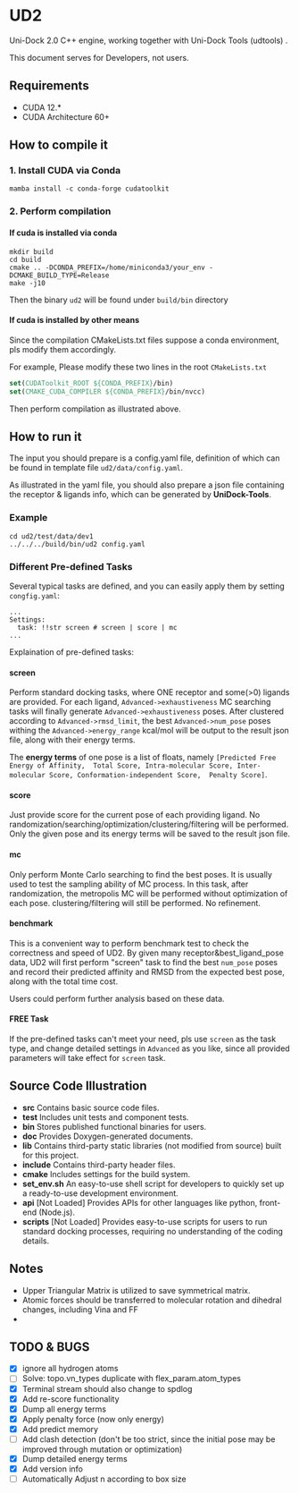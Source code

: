 # UD2

Uni-Dock 2.0 C++ engine, working together with Uni-Dock Tools (udtools) .

This document serves for Developers, not users.

## Requirements
* CUDA 12.*
* CUDA Architecture 60+ 


## How to compile it
### 1. Install CUDA via Conda
```shell
mamba install -c conda-forge cudatoolkit
```

### 2. Perform compilation
#### If cuda is installed via conda 
```shell
mkdir build
cd build
cmake .. -DCONDA_PREFIX=/home/miniconda3/your_env -DCMAKE_BUILD_TYPE=Release
make -j10
```
Then the binary `ud2` will be found under `build/bin` directory

#### If cuda is installed by other means
Since the compilation CMakeLists.txt files suppose a conda environment, pls modify them accordingly.

For example, Please modify these two lines in the root `CMakeLists.txt`
```cmake
set(CUDAToolkit_ROOT ${CONDA_PREFIX}/bin)
set(CMAKE_CUDA_COMPILER ${CONDA_PREFIX}/bin/nvcc)
```
Then perform compilation as illustrated above.


## How to run it
The input you should prepare is a config.yaml file, definition of which can be found 
in template file `ud2/data/config.yaml`.

As illustrated in the yaml file, you should also prepare a json file containing the 
receptor & ligands info, which can be generated by **UniDock-Tools**.

### Example
```shell
cd ud2/test/data/dev1
../../../build/bin/ud2 config.yaml
```

### Different Pre-defined Tasks
Several typical tasks are defined, and you can easily apply them by setting `congfig.yaml`:
```shell
...
Settings:
  task: !!str screen # screen | score | mc
...
```
Explaination of pre-defined tasks:

#### screen
Perform standard docking tasks, where ONE receptor and some(>0) ligands are provided. 
For each ligand, `Advanced->exhaustiveness` MC searching tasks will finally generate 
`Advanced->exhaustiveness` poses. After clustered according to `Advanced->rmsd_limit`,
the best `Advanced->num_pose` poses withing the `Advanced->energy_range` kcal/mol
will be output to the result json file, along with their energy terms.

The **energy terms** of one pose is a list of floats, namely `[Predicted Free Energy of Affinity, 
Total Score, Intra-molecular Score, Inter-molecular Score, Conformation-independent Score, 
Penalty Score]`.

#### score
Just provide score for the current pose of each providing ligand. No 
randomization/searching/optimization/clustering/filtering will be performed.
Only the given pose and its energy terms will be saved to the result json file.

#### mc
Only perform Monte Carlo searching to find the best poses. It is usually used to test the 
sampling ability of MC process. In this task, after randomization, the metropolis MC will 
be performed without optimization of each pose. 
clustering/filtering will still be performed.
No refinement.

#### benchmark
This is a convenient way to perform benchmark test to check the correctness and speed of UD2.
By given many receptor&best_ligand_pose data, UD2 will first perform "screen" task to find the 
best `num_pose` poses and record their predicted affinity and RMSD from the expected best pose,
along with the total time cost.

Users could perform further analysis based on these data.

#### FREE Task
If the pre-defined tasks can't meet your need, pls use `screen` as the task type, and change
detailed settings in `Advanced` as you like, since all provided parameters will take effect for 
`screen` task.


## Source Code Illustration
* **src** Contains basic source code files.
* **test** Includes unit tests and component tests.
* **bin** Stores published functional binaries for users.
* **doc** Provides Doxygen-generated documents.
* **lib** Contains third-party static libraries (not modified from source) built for this project.
* **include** Contains third-party header files.
* **cmake** Includes settings for the build system.
* **set_env.sh** An easy-to-use shell script for developers to quickly set up a ready-to-use development environment.
* **api** [Not Loaded] Provides APIs for other languages like python, front-end (Node.js).
* **scripts** [Not Loaded] Provides easy-to-use scripts for users to run standard docking processes, requiring no understanding of the coding details.


## Notes
* Upper Triangular Matrix is utilized to save symmetrical matrix.
* Atomic forces should be transferred to molecular rotation and dihedral changes, including Vina and FF
* 

## TODO & BUGS
- [x] ignore all hydrogen atoms 
- [ ] Solve: topo.vn_types duplicate with flex_param.atom_types
- [x] Terminal stream should also change to spdlog
- [x] Add re-score functionality
- [x] Dump all energy terms
- [x] Apply penalty force (now only energy)
- [x] Add predict memory
- [ ] Add clash detection (don't be too strict, since the initial pose may be improved through mutation or optimization)
- [x] Dump detailed energy terms
- [x] Add version info
- [ ] Automatically Adjust n according to box size 
